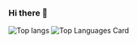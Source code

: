 ### Hi there 👋
![Top langs](https://github-readme-stats.vercel.app/api?username=piccori&count_private=true)
![Top Languages Card](https://github-readme-stats.vercel.app/api/top-langs/?username=piccori)

